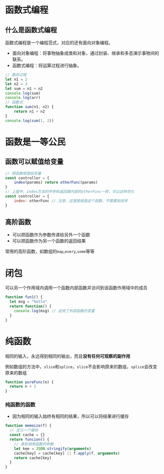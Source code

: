 # 函数式编程

## 什么是函数式编程

函数式编程是一个编程范式，对应的还有面向对象编程。

- 面向对象编程：将事物抽象成类和对象，通过封装、继承和多态演示事物间的联系。
- 函数式编程：将运算过程进行抽象。

```js
// 面向过程
let n1 = 2
let n2 = 3
let sum = n1 + n2
console.log(sum)
console.log(arr)
// 函数式
function sum(n1, n2) {
    return n1 + n2
}
console.log(sum(1, 2))
```

# 函数是一等公民

## 函数可以赋值给变量

```js
// 把函数赋值给变量
const controller = {
	index(params) return otherFunc(params)
}
// 上面中，index方法的传参和返回跟内部的otherFunc一样，可以这样优化
const controller = {
	index: otherFunc // 注意，这里是赋值这个函数，不需要加括号
}
```

## 高阶函数

- 可以把函数作为参数传递给另外一个函数
- 可以把函数作为另一个函数的返回结果

常用的高阶函数，如数组的`map`,`every`,`some`等等

# 闭包

可以另一个作用域内调用一个函数内部函数并访问到该函数作用域中的成员

```js
function fun1() {
  let msg = "hello"
  return function() {
    console.log(msg) // 这用了外部函数的变量
  }
}
```

# 纯函数

相同的输入，永远得到相同的输出，而且**没有任何可观察的副作用**

例如数组的方法中，`slice`和`splice`，`slice`不会影响原来的数组，`splice`会改变原来的数组

```js
function pureFunc(n) {
  return n + 1
}
```

### 纯函数的函数

- 因为相同的输入始终有相同的结果，所以可以将结果进行缓存

```js
function memoize(f) {
  // 定义一个缓存
  const cache = {}
  return funcion() {
    // 拿到调用函数的参数
    let kee = JSON.stringify(arguments)
    cache[key] = cache[key] || f.apply(f, arguments)
    return cache[key]
  }
}
```
